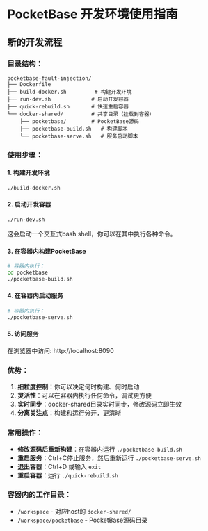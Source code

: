 # PocketBase 开发环境使用指南

## 新的开发流程

### 目录结构：
```
pocketbase-fault-injection/
├── Dockerfile
├── build-docker.sh         # 构建开发环境
├── run-dev.sh             # 启动开发容器
├── quick-rebuild.sh       # 快速重启容器
└── docker-shared/         # 共享目录（挂载到容器）
    ├── pocketbase/        # PocketBase源码
    ├── pocketbase-build.sh   # 构建脚本
    └── pocketbase-serve.sh   # 服务启动脚本
```

### 使用步骤：

#### 1. 构建开发环境
```bash
./build-docker.sh
```

#### 2. 启动开发容器
```bash
./run-dev.sh
```
这会启动一个交互式bash shell，你可以在其中执行各种命令。

#### 3. 在容器内构建PocketBase
```bash
# 容器内执行：
cd pocketbase
./pocketbase-build.sh
```

#### 4. 在容器内启动服务
```bash
# 容器内执行：
./pocketbase-serve.sh
```

#### 5. 访问服务
在浏览器中访问: http://localhost:8090

### 优势：

1. **细粒度控制**：你可以决定何时构建、何时启动
2. **灵活性**：可以在容器内执行任何命令，调试更方便
3. **实时同步**：docker-shared目录实时同步，修改源码立即生效
4. **分离关注点**：构建和运行分开，更清晰

### 常用操作：

- **修改源码后重新构建**：在容器内运行 `./pocketbase-build.sh`
- **重启服务**：Ctrl+C停止服务，然后重新运行 `./pocketbase-serve.sh`
- **退出容器**：Ctrl+D 或输入 `exit`
- **重启容器**：运行 `./quick-rebuild.sh`

### 容器内的工作目录：
- `/workspace` - 对应host的 `docker-shared/`
- `/workspace/pocketbase` - PocketBase源码目录
